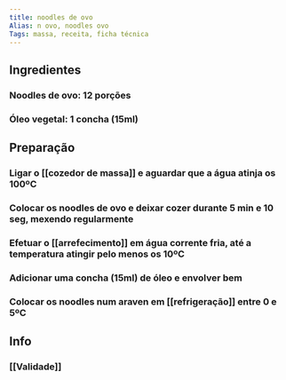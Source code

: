 ```yaml
---
title: noodles de ovo
Alias: n ovo, noodles ovo
Tags: massa, receita, ficha técnica
---
```


## Ingredientes
### Noodles de ovo: 12 porções
### Óleo vegetal: 1 concha (15ml)
## Preparação
### Ligar o [[cozedor de massa]] e aguardar que a água atinja os 100ºC
### Colocar os noodles de ovo e deixar cozer durante 5 min e 10 seg, mexendo regularmente
### Efetuar o [[arrefecimento]] em água corrente fria, até a temperatura atingir pelo menos os 10ºC
### Adicionar uma concha (15ml) de óleo e envolver bem
### Colocar os noodles num araven em [[refrigeração]] entre 0 e 5ºC
## Info
### [[Validade]]
